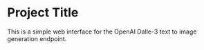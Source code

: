 # Project Title

This is a simple web interface for the OpenAI Dalle-3 text to image generation endpoint.